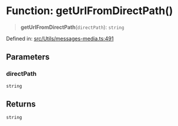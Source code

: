 # Function: getUrlFromDirectPath()

> **getUrlFromDirectPath**(`directPath`): `string`

Defined in: [src/Utils/messages-media.ts:491](https://github.com/Fokusdotid/bail/blob/c270ba4454f95d50cec87a9d90b03360fac7058e/src/Utils/messages-media.ts#L491)

## Parameters

### directPath

`string`

## Returns

`string`

